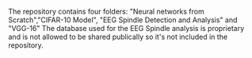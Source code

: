 The repository contains four folders: "Neural networks from Scratch","CIFAR-10 Model", "EEG Spindle Detection and Analysis" and "VGG-16"
The database used for the EEG Spindle analysis is proprietary and is not allowed to be shared publically so it's not included in the repository.
